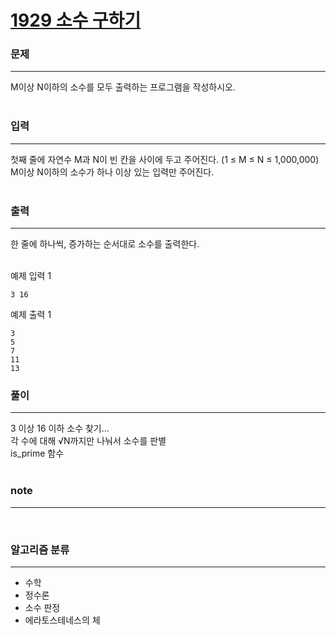 [1929 소수 구하기](https://www.acmicpc.net/problem/1929)  
=====

### 문제

-----
M이상 N이하의 소수를 모두 출력하는 프로그램을 작성하시오.  
<br>

### 입력

-----
첫째 줄에 자연수 M과 N이 빈 칸을 사이에 두고 주어진다. (1 ≤ M ≤ N ≤ 1,000,000)  
M이상 N이하의 소수가 하나 이상 있는 입력만 주어진다.  
<br>

### 출력

-----
한 줄에 하나씩, 증가하는 순서대로 소수를 출력한다.  
<br>

예제 입력 1  
```
3 16
```  
예제 출력 1  
```
3
5
7
11
13
```

### 풀이  
  
-----
3 이상 16 이하 소수 찾기...  
각 수에 대해 √N까지만 나눠서 소수를 판별  
is_prime 함수  
<br>

### note  

-----

<br>

### 알고리즘 분류

-----
- 수학
- 정수론
- 소수 판정
- 에라토스테네스의 체
